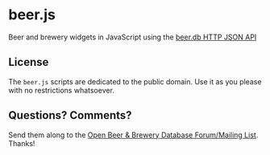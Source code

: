# beer.js

Beer and brewery widgets in JavaScript using the [beer.db HTTP JSON API](http://prost.herokuapp.com/api)



## License

The `beer.js` scripts are dedicated to the public domain.
Use it as you please with no restrictions whatsoever.

## Questions? Comments?

Send them along to the [Open Beer & Brewery Database Forum/Mailing List](http://groups.google.com/group/beerdb).
Thanks!


